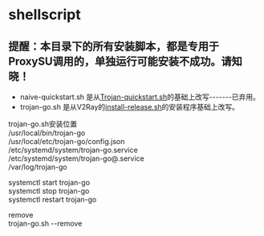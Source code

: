 # shellscript  

## 提醒：本目录下的所有安装脚本，都是专用于ProxySU调用的，单独运行可能安装不成功。请知晓！

* naive-quickstart.sh 是从[Trojan-quickstart.sh](https://github.com/trojan-gfw/trojan-quickstart)的基础上改写-------已弃用。  
* trojan-go.sh 是从V2Ray的[install-release.sh](https://raw.githubusercontent.com/v2fly/fhs-install-v2ray/master/install-release.sh)的安装程序基础上改写。  

trojan-go.sh安装位置  
 /usr/local/bin/trojan-go  
 /usr/local/etc/trojan-go/config.json  
 /etc/systemd/system/trojan-go.service  
 /etc/systemd/system/trojan-go@.service  
 /var/log/trojan-go  

systemctl start trojan-go  
systemctl stop trojan-go  
systemctl restart trojan-go  

remove  
trojan-go.sh --remove  
